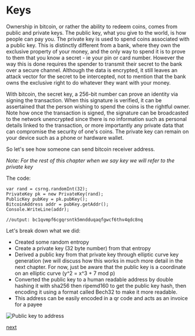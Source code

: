 # Keys


Ownership in bitcoin, or rather the ability to redeem coins, comes from public and private keys. The public key, what you give to the world, is how people can pay you. The private key is used to spend coins associated with a public key. This is distinctly different from a bank, where they own the exclusive property of your money, and the only way to spend it is to prove to them that you know a secret - ie your pin or card number. However the way this is done requires the spender to transmit their secret to the bank over a secure channel. Although the data is encrypted, it still leaves an attack vector for the secret to be intercepted, not to mention that the bank owns the exclusive right to do whatever they want with your money.

With bitcoin, the secret key, a 256-bit number can prove an identity via signing the transaction. When this signature is verified, it can be assertained that the person wishing to spend the coins is the rightful owner. Note how once the transaction is signed, the signature can be broadcasted to the network unencrypted since there is no information such as personal details linked to the transaction, or more importantly any private data that can compromise the security of one's coins. The private key can remain on your device such as a phone or hardware wallet.

So let's see how someone can send bitcoin receiver address.

*Note: For the rest of this chapter when we say key we will refer to the private key*

The code:
```
var rand = csrng.randomInt(32);
PrivateKey pk = new PrivateKey(rand);
PublicKey pubKey = pk.pubKey();
BitcoinAddress addr = pubKey.getAddr();
Console.WriteLine(addr);

//output: bc1qvmpf6cgqrsntk5mndduqaqfgwcf6thv4qdc8nq
```

Let's break down what we did:
- Created some random entropy
- Create a private key (32 byte number) from that entropy
- Derived a public key from that private key through elliptic curve key generation (we will discuss how this works in much more detail in the next chapter. For now, just be aware that the public key is a coordinate on an elliptic curve (y^2 = x^3 + 7 mod p)
- Converted the public key to a human readable address by double hashing it with sha256 then ripemd160 to get the public key hash, then encoding it using a format called Bech32 to make it more readable.
- This address can be easily encoded in a qr code and acts as an invoice for a payee

![Public key to address](/assets/pubkeytoaddress.png)

[next](/wallet.md)
